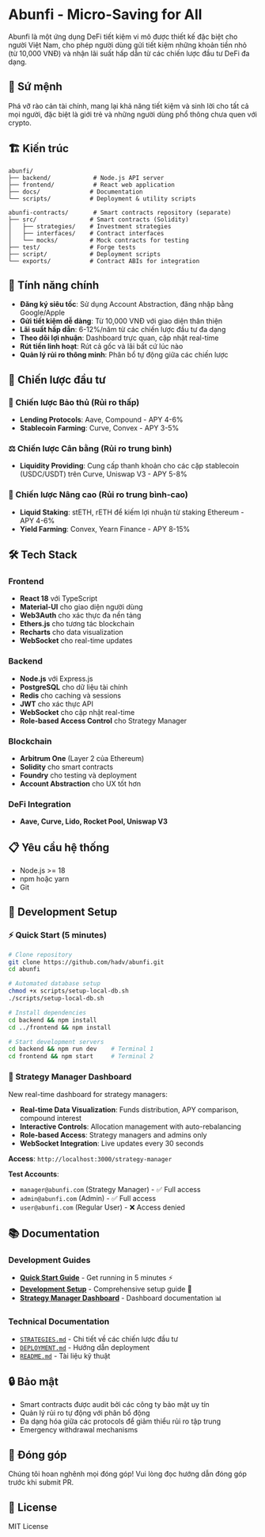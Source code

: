 # Abunfi - Micro-Saving for All

Abunfi là một ứng dụng DeFi tiết kiệm vi mô được thiết kế đặc biệt cho người Việt Nam, cho phép người dùng gửi tiết kiệm những khoản tiền nhỏ (từ 10,000 VNĐ) và nhận lãi suất hấp dẫn từ các chiến lược đầu tư DeFi đa dạng.

## 🎯 Sứ mệnh

Phá vỡ rào cản tài chính, mang lại khả năng tiết kiệm và sinh lời cho tất cả mọi người, đặc biệt là giới trẻ và những người dùng phổ thông chưa quen với crypto.

## 🏗️ Kiến trúc

```
abunfi/
├── backend/            # Node.js API server
├── frontend/           # React web application
├── docs/              # Documentation
└── scripts/           # Deployment & utility scripts

abunfi-contracts/       # Smart contracts repository (separate)
├── src/               # Smart contracts (Solidity)
│   ├── strategies/    # Investment strategies
│   ├── interfaces/    # Contract interfaces
│   └── mocks/         # Mock contracts for testing
├── test/              # Forge tests
├── script/            # Deployment scripts
└── exports/           # Contract ABIs for integration
```

## 🚀 Tính năng chính

- **Đăng ký siêu tốc**: Sử dụng Account Abstraction, đăng nhập bằng Google/Apple
- **Gửi tiết kiệm dễ dàng**: Từ 10,000 VNĐ với giao diện thân thiện
- **Lãi suất hấp dẫn**: 6-12%/năm từ các chiến lược đầu tư đa dạng
- **Theo dõi lợi nhuận**: Dashboard trực quan, cập nhật real-time
- **Rút tiền linh hoạt**: Rút cả gốc và lãi bất cứ lúc nào
- **Quản lý rủi ro thông minh**: Phân bổ tự động giữa các chiến lược

## 💼 Chiến lược đầu tư

### 🏦 Chiến lược Bảo thủ (Rủi ro thấp)
- **Lending Protocols**: Aave, Compound - APY 4-6%
- **Stablecoin Farming**: Curve, Convex - APY 3-5%

### ⚖️ Chiến lược Cân bằng (Rủi ro trung bình)
- **Liquidity Providing**: Cung cấp thanh khoản cho các cặp stablecoin (USDC/USDT) trên Curve, Uniswap V3 - APY 5-8%

### 🚀 Chiến lược Nâng cao (Rủi ro trung bình-cao)
- **Liquid Staking**: stETH, rETH để kiếm lợi nhuận từ staking Ethereum - APY 4-6%
- **Yield Farming**: Convex, Yearn Finance - APY 8-15%

## 🛠️ Tech Stack

### Frontend
- **React 18** với TypeScript
- **Material-UI** cho giao diện người dùng
- **Web3Auth** cho xác thực đa nền tảng
- **Ethers.js** cho tương tác blockchain
- **Recharts** cho data visualization
- **WebSocket** cho real-time updates

### Backend
- **Node.js** với Express.js
- **PostgreSQL** cho dữ liệu tài chính
- **Redis** cho caching và sessions
- **JWT** cho xác thực API
- **WebSocket** cho cập nhật real-time
- **Role-based Access Control** cho Strategy Manager

### Blockchain
- **Arbitrum One** (Layer 2 của Ethereum)
- **Solidity** cho smart contracts
- **Foundry** cho testing và deployment
- **Account Abstraction** cho UX tốt hơn

### DeFi Integration
- **Aave, Curve, Lido, Rocket Pool, Uniswap V3**

## 📋 Yêu cầu hệ thống

- Node.js >= 18
- npm hoặc yarn
- Git

## 🚀 Development Setup

### ⚡ Quick Start (5 minutes)

```bash
# Clone repository
git clone https://github.com/hadv/abunfi.git
cd abunfi

# Automated database setup
chmod +x scripts/setup-local-db.sh
./scripts/setup-local-db.sh

# Install dependencies
cd backend && npm install
cd ../frontend && npm install

# Start development servers
cd backend && npm run dev    # Terminal 1
cd frontend && npm start     # Terminal 2
```

### 🎯 Strategy Manager Dashboard

New real-time dashboard for strategy managers:
- **Real-time Data Visualization**: Funds distribution, APY comparison, compound interest
- **Interactive Controls**: Allocation management with auto-rebalancing
- **Role-based Access**: Strategy managers and admins only
- **WebSocket Integration**: Live updates every 30 seconds

**Access**: `http://localhost:3000/strategy-manager`

**Test Accounts**:
- `manager@abunfi.com` (Strategy Manager) - ✅ Full access
- `admin@abunfi.com` (Admin) - ✅ Full access
- `user@abunfi.com` (Regular User) - ❌ Access denied

## 📚 Documentation

### Development Guides
- **[Quick Start Guide](docs/QUICK_START.md)** - Get running in 5 minutes ⚡
- **[Development Setup](docs/DEVELOPMENT_SETUP.md)** - Comprehensive setup guide 🔧
- **[Strategy Manager Dashboard](docs/STRATEGY_MANAGER_DASHBOARD.md)** - Dashboard documentation 📊

### Technical Documentation
- [`STRATEGIES.md`](docs/STRATEGIES.md) - Chi tiết về các chiến lược đầu tư
- [`DEPLOYMENT.md`](docs/DEPLOYMENT.md) - Hướng dẫn deployment
- [`README.md`](docs/README.md) - Tài liệu kỹ thuật

## 🔒 Bảo mật

- Smart contracts được audit bởi các công ty bảo mật uy tín
- Quản lý rủi ro tự động với phân bổ động
- Đa dạng hóa giữa các protocols để giảm thiểu rủi ro tập trung
- Emergency withdrawal mechanisms

## 🤝 Đóng góp

Chúng tôi hoan nghênh mọi đóng góp! Vui lòng đọc hướng dẫn đóng góp trước khi submit PR.

## 📄 License

MIT License
